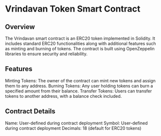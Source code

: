 # Vrindavan Token Smart Contract
## Overview
The Vrindavan smart contract is an ERC20 token implemented in Solidity. It includes standard ERC20 functionalities along with additional features such as minting and burning of tokens. The contract is built using OpenZeppelin libraries to ensure security and reliability.

## Features
Minting Tokens: The owner of the contract can mint new tokens and assign them to any address.
Burning Tokens: Any user holding tokens can burn a specified amount from their balance.
Transfer Tokens: Users can transfer tokens to another address, with a balance check included.

## Contract Details
Name: User-defined during contract deployment
Symbol: User-defined during contract deployment
Decimals: 18 (default for ERC20 tokens)
